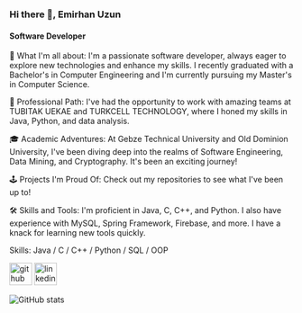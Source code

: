 ### Hi there 👋, Emirhan Uzun
#### Software Developer
🌱 What I'm all about: I'm a passionate software developer, always eager to explore new technologies and enhance my skills. I recently graduated with a Bachelor's in Computer Engineering and I'm currently pursuing my Master's in Computer Science.

💼 Professional Path: I've had the opportunity to work with amazing teams at TUBITAK UEKAE and TURKCELL TECHNOLOGY, where I honed my skills in Java, Python, and data analysis.

🎓 Academic Adventures: At Gebze Technical University and Old Dominion University, I've been diving deep into the realms of Software Engineering, Data Mining, and Cryptography. It's been an exciting journey!

🕹️ Projects I'm Proud Of: Check out my repositories to see what I've been up to!

🛠️ Skills and Tools: I'm proficient in Java, C, C++, and Python. I also have experience with MySQL, Spring Framework, Firebase, and more. I have a knack for learning new tools quickly.

Skills: Java / C / C++ / Python / SQL / OOP 


[<img src='https://cdn.jsdelivr.net/npm/simple-icons@3.0.1/icons/github.svg' alt='github' height='40'>](https://github.com/emiruzun0)  [<img src='https://cdn.jsdelivr.net/npm/simple-icons@3.0.1/icons/linkedin.svg' alt='linkedin' height='40'>](https://www.linkedin.com/in/emirhan-uzun/)  


![GitHub stats](https://github-readme-stats.vercel.app/api?username=emiruzun0&show_icons=true)  
